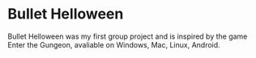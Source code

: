 # Bullet Helloween

Bullet Helloween was my first group project and is inspired by the game Enter the Gungeon, avaliable on Windows, Mac, Linux, Android.
